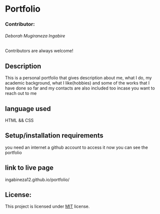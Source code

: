 # Portfolio

### Contributor:
###### Deborah Mugiraneza Ingabire

Contributors are always welcome!

## Description
This is a personal portfolio that gives description about me, what I do, my academic background, what I like(hobbies) and some of the works that I have done so far and my contacts are also included too incase you want to reach out to me

## language used
HTML && CSS

## Setup/installation requirements
you need an internet
a github account to access it
now you can see the portfolio

## link to live page 
ingabineza12.github.io/portfolio/

## License:

This project is licensed under [MIT](https://opensource.org/licenses/MIT) license.
